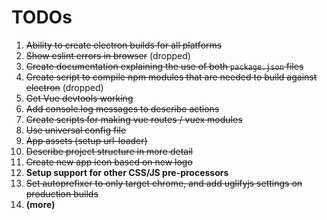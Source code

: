 # TODOs

  1. ~~Ability to create electron builds for all platforms~~
  2. ~~Show eslint errors in browser~~ (dropped)
  3. ~~Create documentation explaining the use of both `package.json` files~~
  4. ~~Create script to compile npm modules that are needed to build against electron~~ (dropped)
  5. ~~Get Vue devtools working~~
  6. ~~Add console.log messages to describe actions~~
  7. ~~Create scripts for making vue routes / vuex modules~~
  8. ~~Use universal config file~~
  9. ~~App assets (setup url-loader)~~
  10. ~~Describe project structure in more detail~~
  11. ~~Create new app icon based on new logo~~
  12. **Setup support for other CSS/JS pre-processors**
  13. ~~Set autoprefixer to only target chrome, and add uglifyjs settings on production builds~~
  14. **(more)**
